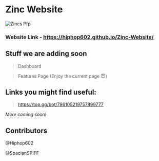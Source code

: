# Zinc Website

![Zincs Pfp](https://media.discordapp.net/attachments/902484910881767444/902548245132230676/fc46e104ae34aeb90a0d0ab88007eed9.png)

### Website Link - https://hiphop602.github.io/Zinc-Website/


## Stuff we are adding soon

> Dashboard


> Features Page (Enjoy the current page 😇)




## Links you might find useful:
> https://top.gg/bot/786105219757899777

*More coming soon!*

## Contributors 

@Hiphop602

@SpacianSPIFF